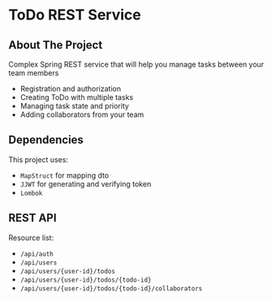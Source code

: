# ToDo REST Service
<!-- ABOUT THE PROJECT -->
## About The Project
Complex Spring REST service that will help you manage tasks between your team members 
* Registration and authorization
* Creating ToDo with multiple tasks
* Managing task state and priority
* Adding collaborators from your team

<!-- DEPENDENCIES -->
## Dependencies
This project uses: 
* `MapStruct` for mapping dto
* `JJWT` for generating and verifying token
* `Lombok`

<!-- REST API RESOURCES -->
## REST API

Resource list:
* `/api/auth`
* `/api/users`
* `/api/users/{user-id}/todos`
* `/api/users/{user-id}/todos/{todo-id}`
* `/api/users/{user-id}/todos/{todo-id}/collaborators`